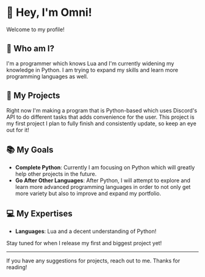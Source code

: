 # 👋 Hey, I'm Omni!

Welcome to my profile!

## 🚀 Who am I?

I'm a programmer which knows Lua and I'm currently widening my knowledge in Python. I am trying to expand my skills and learn more programming languages as well.

## 🌱 My Projects

Right now I'm making a program that is Python-based which uses Discord's API to do different tasks that adds convenience for the user. This project is my first project I plan to fully finish and consistently update, so keep an eye out for it!

## 📚 My Goals

- **Complete Python**: Currently I am focusing on Python which will greatly help other projects in the future.
- **Go After Other Languages**: After Python, I will attempt to explore and learn more advanced programming languages in order to not only get more variety but also to improve and expand my portfolio.

## 💻 My Expertises

- **Languages**: Lua and a decent understanding of Python!

Stay tuned for when I release my first and biggest project yet!

---

If you have any suggestions for projects, reach out to me. Thanks for reading!
